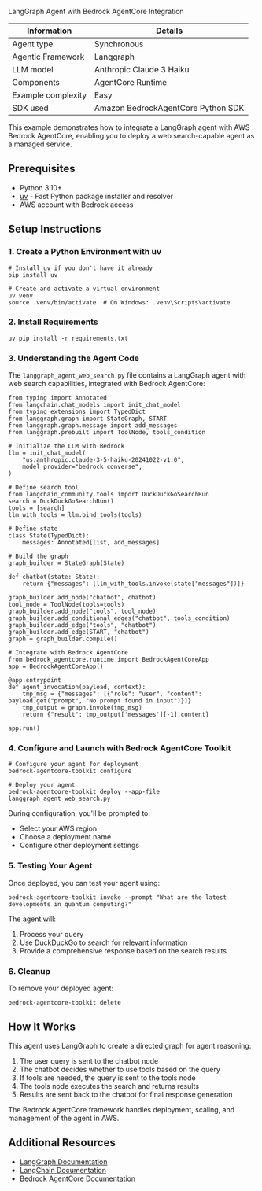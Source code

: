 LangGraph Agent with Bedrock AgentCore Integration

| Information        | Details                            |
| ------------------ | ---------------------------------- |
| Agent type         | Synchronous                        |
| Agentic Framework  | Langgraph                          |
| LLM model          | Anthropic Claude 3 Haiku           |
| Components         | AgentCore Runtime                  |
| Example complexity | Easy                               |
| SDK used           | Amazon BedrockAgentCore Python SDK |

This example demonstrates how to integrate a LangGraph agent with AWS Bedrock AgentCore, enabling you to deploy a web search-capable agent as a managed service.

## Prerequisites

- Python 3.10+
- [uv](https://github.com/astral-sh/uv) - Fast Python package installer and resolver
- AWS account with Bedrock access

## Setup Instructions

### 1. Create a Python Environment with uv

```
# Install uv if you don't have it already
pip install uv

# Create and activate a virtual environment
uv venv
source .venv/bin/activate  # On Windows: .venv\Scripts\activate
```

### 2. Install Requirements

```
uv pip install -r requirements.txt
```

### 3. Understanding the Agent Code

The `langgraph_agent_web_search.py` file contains a LangGraph agent with web search capabilities, integrated with Bedrock AgentCore:

```
from typing import Annotated
from langchain.chat_models import init_chat_model
from typing_extensions import TypedDict
from langgraph.graph import StateGraph, START
from langgraph.graph.message import add_messages
from langgraph.prebuilt import ToolNode, tools_condition

# Initialize the LLM with Bedrock
llm = init_chat_model(
    "us.anthropic.claude-3-5-haiku-20241022-v1:0",
    model_provider="bedrock_converse",
)

# Define search tool
from langchain_community.tools import DuckDuckGoSearchRun
search = DuckDuckGoSearchRun()
tools = [search]
llm_with_tools = llm.bind_tools(tools)

# Define state
class State(TypedDict):
    messages: Annotated[list, add_messages]

# Build the graph
graph_builder = StateGraph(State)

def chatbot(state: State):
    return {"messages": [llm_with_tools.invoke(state["messages"])]}

graph_builder.add_node("chatbot", chatbot)
tool_node = ToolNode(tools=tools)
graph_builder.add_node("tools", tool_node)
graph_builder.add_conditional_edges("chatbot", tools_condition)
graph_builder.add_edge("tools", "chatbot")
graph_builder.add_edge(START, "chatbot")
graph = graph_builder.compile()

# Integrate with Bedrock AgentCore
from bedrock_agentcore.runtime import BedrockAgentCoreApp
app = BedrockAgentCoreApp()

@app.entrypoint
def agent_invocation(payload, context):
    tmp_msg = {"messages": [{"role": "user", "content": payload.get("prompt", "No prompt found in input")}]}
    tmp_output = graph.invoke(tmp_msg)
    return {"result": tmp_output['messages'][-1].content}

app.run()
```

### 4. Configure and Launch with Bedrock AgentCore Toolkit

```
# Configure your agent for deployment
bedrock-agentcore-toolkit configure

# Deploy your agent
bedrock-agentcore-toolkit deploy --app-file langgraph_agent_web_search.py
```

During configuration, you'll be prompted to:

- Select your AWS region
- Choose a deployment name
- Configure other deployment settings

### 5. Testing Your Agent

Once deployed, you can test your agent using:

```
bedrock-agentcore-toolkit invoke --prompt "What are the latest developments in quantum computing?"
```

The agent will:

1. Process your query
1. Use DuckDuckGo to search for relevant information
1. Provide a comprehensive response based on the search results

### 6. Cleanup

To remove your deployed agent:

```
bedrock-agentcore-toolkit delete
```

## How It Works

This agent uses LangGraph to create a directed graph for agent reasoning:

1. The user query is sent to the chatbot node
1. The chatbot decides whether to use tools based on the query
1. If tools are needed, the query is sent to the tools node
1. The tools node executes the search and returns results
1. Results are sent back to the chatbot for final response generation

The Bedrock AgentCore framework handles deployment, scaling, and management of the agent in AWS.

## Additional Resources

- [LangGraph Documentation](https://github.com/langchain-ai/langgraph)
- [LangChain Documentation](https://python.langchain.com/docs/get_started/introduction)
- [Bedrock AgentCore Documentation](https://docs.aws.amazon.com/bedrock/latest/userguide/agents-core.html)
